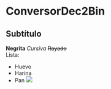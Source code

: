 # ConversorDec2Bin
## Subtítulo
**Negrita** *Cursiva* ~~Rayado~~ <br>
Lista:
- Huevo
- Harina
- Pan
![](https://i.redd.it/2v1ten5r20b61.jpg)

